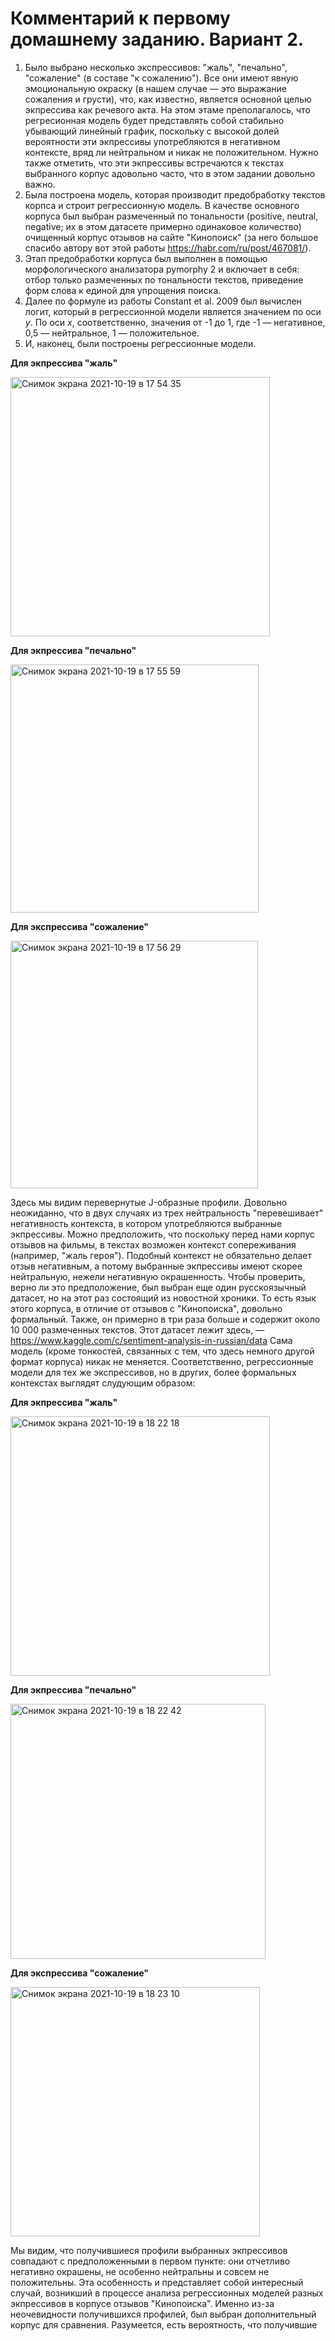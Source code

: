 # Комментарий к первому домашнему заданию. Вариант 2. 
1. Было выбрано несколько экспрессивов: "жаль", "печально", "сожаление" (в составе "к сожалению"). Все они имеют явную эмоциональную окраску (в нашем случае — это выражание сожаления и грусти), что, как известно, является основной целью экпрессива как речевого акта. На этом этаме преполагалось, что регресионная модель будет представлять собой стабильно убывающий линейный график, поскольку с высокой долей вероятности эти экпрессивы употребляются в негативном контексте, вряд ли нейтральном и никак не положительном. Нужно также отметить, что эти экпрессивы встречаются к текстах выбранного корпус адовольно часто, что в этом задании довольно важно. 
2. Была построена модель, которая производит предобработку текстов корпса и строит регрессионную модель. В качестве основного корпуса был выбран размеченный по тональности (positive, neutral, negative; их в этом датасете примерно одинаковое количество) очищенный корпус отзывов на сайте "Кинопоиск" (за него большое спасибо автору вот этой работы https://habr.com/ru/post/467081/). 
3. Этап предобработки корпуса был выполнен в помощью морфологического анализатора pymorphy 2 и включает в себя: отбор только размеченных по тональности текстов, приведение форм слова к единой для упрощения поиска.  
4. Далее по формуле из работы Constant et al. 2009 был вычислен логит, который в регрессионной модели является значением по оси _y_. По оси _x_, соответственно, значения от -1 до 1, где -1 — негативное, 0,5 — нейтральное, 1 — положительное. 
5. И, наконец, были построены регрессионные модели. 

**Для экпрессива "жаль"**

<img width="415" alt="Снимок экрана 2021-10-19 в 17 54 35" src="https://user-images.githubusercontent.com/35366929/137936066-e4364315-32c4-4597-b720-579987d3bdfe.png">

**Для экпрессива "печально"**

<img width="397" alt="Снимок экрана 2021-10-19 в 17 55 59" src="https://user-images.githubusercontent.com/35366929/137936338-69992085-7894-4ec2-9db4-c70715ddf376.png">

**Для экспрессива "сожаление"**

<img width="396" alt="Снимок экрана 2021-10-19 в 17 56 29" src="https://user-images.githubusercontent.com/35366929/137936461-187f6f53-0e4a-4a54-b730-24d44d1a33ac.png">

Здесь мы видим перевернутые J-образные профили. Довольно неожиданно, что в двух случаях из трех нейтральность "перевешивает" негативность контекста, в котором употребляются выбранные экпрессивы. Можно предположить, что поскольку перед нами корпус отзывов на фильмы, в текстах возможен контекст сопереживания (например, "жаль героя"). Подобный контекст не обязательно делает отзыв негативным, а потому выбранные экпрессивы имеют скорее нейтральную, нежели негативную окрашенность. 
Чтобы проверить, верно ли это предположение, был выбран еще один русскоязычный датасет, но на этот раз состоящий из новостной хроники. То есть язык этого корпуса, в отличие от отзывов с "Кинопоиска", довольно формальный. Также, он примерно в три раза больше и содержит около 10 000 размеченных текстов. Этот датасет лежит здесь, — https://www.kaggle.com/c/sentiment-analysis-in-russian/data 
Сама модель (кроме тонкостей, связанных с тем, что здесь немного другой формат корпуса) никак не меняется. Соответственно, регрессионные модели для тех же экспрессивов, но в других, более формальных контекстах выглядят слудующим образом: 

**Для экпрессива "жаль"**

<img width="415" alt="Снимок экрана 2021-10-19 в 18 22 18" src="https://user-images.githubusercontent.com/35366929/137941556-1e0d28b2-ada2-49bd-bc1e-369611d9b548.png">

**Для экпрессива "печально"**

<img width="408" alt="Снимок экрана 2021-10-19 в 18 22 42" src="https://user-images.githubusercontent.com/35366929/137941620-4e0f62ac-3bc8-4c5c-8388-244d293204f3.png">

**Для экспрессива "сожаление"**

<img width="399" alt="Снимок экрана 2021-10-19 в 18 23 10" src="https://user-images.githubusercontent.com/35366929/137941727-a9723a47-2bf4-472f-a33f-4570b56da2ae.png">

Мы видим, что получившиеся профили выбранных экпрессивов совпадают с предположенными в первом пункте: они отчетливо негативно окрашены, не особенно нейтральны и совсем не положительны. 
Эта особенность и представляет собой интересный случай, возникший в процессе анализа регрессионных моделей разных экпрессивов в корпусе отзывов "Кинопоиска". Именно из-за неочевидности получившихся профилей, был выбран дополнительный корпус для сравнения. 
Разумеется, есть вероятность, что получившие 

